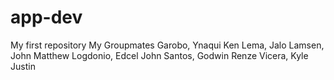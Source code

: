 # app-dev
My first repository
My Groupmates
Garobo, Ynaqui Ken 
Lema, Jalo 
Lamsen, John Matthew 
Logdonio, Edcel John 
Santos, Godwin Renze
Vicera, Kyle Justin
